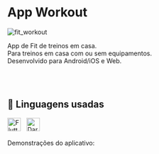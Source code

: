 # App Workout


![fit_workout](https://github.com/user-attachments/assets/9b2f11ce-b8af-43a6-87c9-df384a118332)


App de Fit de treinos em casa.\
Para treinos em casa com ou sem equipamentos.\
Desenvolvido para Android/iOS e Web.

<br>
<br>

## 🚀 Linguagens usadas


<img 
    align="left" 
    alt="Flutter" 
    title="Flutter"
    width="30px" 
    style="padding-right: 10px;" 
    src="https://cdn.jsdelivr.net/gh/devicons/devicon@latest/icons/flutter/flutter-original.svg" 
/>


<img 
    align="left" 
    alt="Dart" 
    title="Dart"
    width="30px" 
    style="padding-right: 10px;" 
    src="https://cdn.jsdelivr.net/gh/devicons/devicon@latest/icons/dart/dart-original.svg" 
/>

<br>
<br>


Demonstrações do aplicativo:






